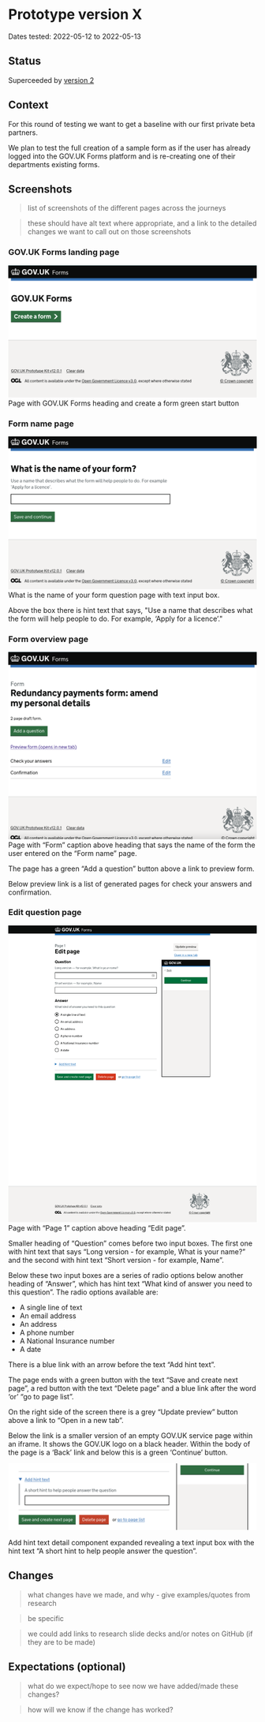 # Prototype version X

Dates tested: 2022-05-12 to 2022-05-13

## Status

Superceeded by [version 2](../prototype-version-2)

## Context

<!--
> the ideas or overarching journeys/concepts we wanted to test with this version
-->

For this round of testing we want to get a baseline with our first private beta partners.

We plan to test the full creation of a sample form as if the user has already logged into the GOV.UK Forms platform and is re-creating one of their departments existing forms.


## Screenshots

> list of screenshots of the different pages across the journeys

> these should have alt text where appropriate, and a link to the detailed changes we want to call out on those screenshots

<!--
> for example, ![alt text](screenshots/001-forms-landing.png)

> consider adding links to prototype screens for latest version of pages
-->

### GOV.UK Forms landing page
![GOV.UK Forms landing page. Screenshot](screenshots/001-forms-landing.png)
Page with GOV.UK Forms heading and create a form green start button


### Form name page
![What is the name of your form question page. Screenshot](screenshots/002-name-your-form.png)
What is the name of your form question page with text input box.

Above the box there is hint text that says, "Use a name that describes what the form will help people to do. For example, ‘Apply for a licence’."


### Form overview page
![Form overview page. Screenshot](screenshots/003-form-overview-first-time.png)
Page with “Form” caption above heading that says the name of the form the user entered on the “Form name” page.

The page has a green “Add a question” button above a link to preview form.

Below preview link is a list of generated pages for check your answers and confirmation.


### Edit question page
![Edit question page. Screenshot](screenshots/004-edit-page-1.png)
Page with “Page 1” caption above heading “Edit page”.

Smaller heading of “Question” comes before two input boxes. The first one with hint text that says “Long version - for example, What is your name?” and the second with hint text “Short version - for example, Name”.

Below these two input boxes are a series of radio options below another heading of “Answer”, which has hint text “What kind of answer you need to this question”. The radio options available are:

- A single line of text
- An email address
- An address
- A phone number
- A National Insurance number
- A date

There is a blue link with an arrow before the text “Add hint text”.

The page ends with a green button with the text “Save and create next page”, a red button with the text “Delete page” and a blue link after the word ‘or’ “go to page list”.

<!-- describe side preview pane -->
On the right side of the screen there is a grey “Update preview” button above a link to “Open in a new tab”.

Below the link is a smaller version of an empty GOV.UK service page within an iframe. It shows the GOV.UK logo on a black header. Within the body of the page is a ‘Back’ link and below this is a green ‘Continue’ button.

![Edit question age add hint text expanded detail. Screenshot](screenshots/004-edit-page-1-hint.png)
<!-- describe expanded hint text -->
Add hint text detail component expanded revealing a text input box with the hint text “A short hint to help people answer the question”.


## Changes

> what changes have we made, and why - give examples/quotes from research

> be specific

> we could add links to research slide decks and/or notes on GitHub (if they are to be made)


## Expectations (optional)

> what do we expect/hope to see now we have added/made these changes?

> how will we know if the change has worked?
